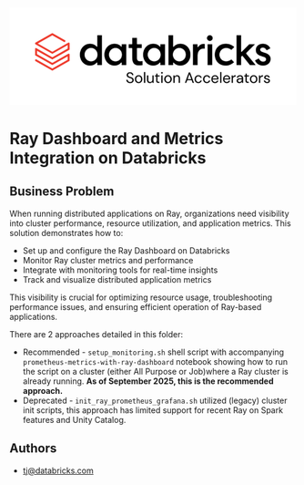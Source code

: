 <img src=https://raw.githubusercontent.com/databricks-industry-solutions/.github/main/profile/solacc_logo.png width="600px">

# Ray Dashboard and Metrics Integration on Databricks

## Business Problem
When running distributed applications on Ray, organizations need visibility into cluster performance, resource utilization, and application metrics. This solution demonstrates how to:

- Set up and configure the Ray Dashboard on Databricks
- Monitor Ray cluster metrics and performance
- Integrate with monitoring tools for real-time insights
- Track and visualize distributed application metrics

This visibility is crucial for optimizing resource usage, troubleshooting performance issues, and ensuring efficient operation of Ray-based applications.

There are 2 approaches detailed in this folder:
- Recommended - `setup_monitoring.sh` shell script with accompanying `prometheus-metrics-with-ray-dashboard` notebook showing how to run the script on a cluster (either All Purpose or Job)where a Ray cluster is already running. **As of September 2025, this is the recommended approach.**
- Deprecated - `init_ray_prometheus_grafana.sh` utilized (legacy) cluster init scripts, this approach has limited support for recent Ray on Spark features and Unity Catalog. 


## Authors
- <tj@databricks.com>

